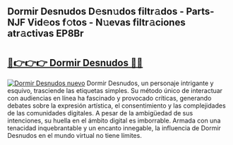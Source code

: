 ## Dormir Desnudos D𝚎sn𝚞dos filtr𝚊dos - Parts-NJF Vid𝚎os f𝚘tos - N𝚞evas filtr𝚊ciones atr𝚊ctivas EP8Br

# <h2><a href="http://mbbdf7x.tromn.icu/?c=Dormir+Desnudos">🔗👉👉👉 Dormir Desnudos 🔗🔗</a></h2>

[![Dormir Desnudos nuevo](https://i.imgur.com/pEAQMta.gif)](http://mbbdf7x.tromn.icu/?c=Dormir+Desnudos)
Dormir Desnudos, un personaje intrigante y esquivo, trasciende las etiquetas simples. Su método único de interactuar con audiencias en línea ha fascinado y provocado críticas, generando debates sobre la expresión artística, el consentimiento y las complejidades de las comunidades digitales. A pesar de la ambigüedad de sus intenciones, su huella en el ámbito digital es imborrable. Armada con una tenacidad inquebrantable y un encanto innegable, la influencia de Dormir Desnudos en el mundo virtual no tiene límites.
